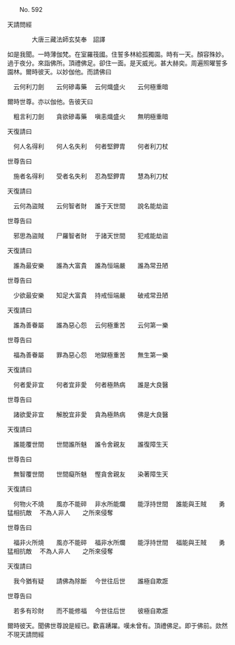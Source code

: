 ﻿　　No. 592

天請問經

　　　　大唐三藏法師玄奘奉　詔譯


如是我聞。一時薄伽梵。在室羅筏國。住誓多林給孤獨園。時有一天。顏容殊妙。過于夜分。來詣佛所。頂禮佛足。卻住一面。是天威光。甚大赫奕。周遍照曜誓多園林。爾時彼天。以妙伽他。而請佛曰

　云何利刀劍　　云何磣毒藥
　云何熾盛火　　云何極重暗　

爾時世尊。亦以伽他。告彼天曰

　粗言利刀劍　　貪欲磣毒藥
　嗔恚熾盛火　　無明極重暗　

天復請曰

　何人名得利　　何人名失利
　何者堅鉀胄　　何者利刀杖　

世尊告曰

　施者名得利　　受者名失利
　忍為堅鉀胄　　慧為利刀杖　

天復請曰

　云何為盜賊　　云何智者財
　誰于天世間　　說名能劫盜　

世尊告曰

　邪思為盜賊　　尸羅智者財
　于諸天世間　　犯戒能劫盜　

天復請曰

　誰為最安樂　　誰為大富貴
　誰為恒端嚴　　誰為常丑陋　

世尊告曰

　少欲最安樂　　知足大富貴
　持戒恒端嚴　　破戒常丑陋　

天復請曰

　誰為善眷屬　　誰為惡心怨
　云何極重苦　　云何第一樂　

世尊告曰

　福為善眷屬　　罪為惡心怨
　地獄極重苦　　無生第一樂　

天復請曰

　何者愛非宜　　何者宜非愛
　何者極熱病　　誰是大良醫　

世尊告曰

　諸欲愛非宜　　解脫宜非愛
　貪為極熱病　　佛是大良醫　

天復請曰

　誰能覆世間　　世間誰所魅
　誰令舍親友　　誰復障生天　

世尊告曰

　無智覆世間　　世間癡所魅
　慳貪舍親友　　染著障生天　

天復請曰

　何物火不燒　　風亦不能碎
　非水所能爛　　能浮持世間
　誰能與王賊　　勇猛相抗敵
　不為人非人　　之所來侵奪　

世尊告曰

　福非火所燒　　風亦不能碎
　福非水所爛　　能浮持世間
　福能與王賊　　勇猛相抗敵
　不為人非人　　之所來侵奪　

天復請曰

　我今猶有疑　　請佛為除斷
　今世往后世　　誰極自欺誑　

世尊告曰

　若多有珍財　　而不能修福
　今世往后世　　彼極自欺誑　

爾時彼天。聞佛世尊說是經已。歡喜踴躍。嘆未曾有。頂禮佛足。即于佛前。欻然不現天請問經
